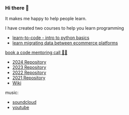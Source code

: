 ### Hi there 👋
It makes me happy to help people learn.

I have created two courses to help you learn programming
* [learn-to-code - intro to python basics](https://github.com/maciejjankowski/learn-to-code)
* [learn migrating data between ecommerce platforms](https://github.com/maciejjankowski/idosell-to-prestashop)

[book a code mentoring call 👨‍💻](https://tidycal.com/maciejjankowski)


* [2024 Repository](https://github.com/maciejjankowski/2024/wiki)
* [2023 Repository](https://github.com/maciejjankowski/2023/wiki)
* [2022 Repository](https://github.com/maciejjankowski/2022/wiki)
* [2021 Repository](https://github.com/maciejjankowski/2021/wiki)
* [Wiki](https://github.com/maciejjankowski/maciejjankowski/wiki)

music:
- [soundcloud](https://on.soundcloud.com/5Zjb278fYSGeSa86A)
- [youtube](https://youtu.be/iA1rFW5qPDs?si=IbAV5DJUsPKiToAH)
<!--
**maciejjankowski/maciejjankowski** is a ✨ _special_ ✨ repository because its `README.md` (this file) appears on your GitHub profile.

Here are some ideas to get you started:

- 🔭 I’m currently working on ...
- 🌱 I’m currently learning ...
- 👯 I’m looking to collaborate on ...
- 🤔 I’m looking for help with ...
- 💬 Ask me about ...
- 📫 How to reach me: ...
- 😄 Pronouns: ...
- ⚡ Fun fact: ...
-->
